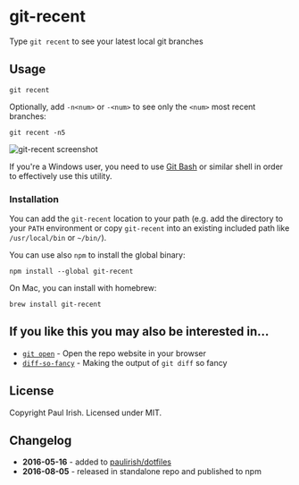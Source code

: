 # git-recent

Type `git recent` to see your latest local git branches

## Usage

    git recent


Optionally, add `-n<num>` or `-<num>` to see only the `<num>` most recent branches:

    git recent -n5

![git-recent screenshot](https://cloud.githubusercontent.com/assets/39191/17446638/039d4cee-5aff-11e6-9e11-4294f0020513.png)

If you're a Windows user, you need to use [Git Bash](https://git-scm.com/downloads) or similar shell in order to effectively use this utility.

### Installation

You can add the `git-recent` location to your path (e.g. add the directory to your `PATH` environment
or copy `git-recent` into an existing included path like `/usr/local/bin` or `~/bin/`).

You can use also `npm` to install the global binary:

    npm install --global git-recent

On Mac, you can install with homebrew:

    brew install git-recent

## If you like this you may also be interested in...

- [`git open`](https://github.com/paulirish/git-open) - Open the repo website in your browser
- [`diff-so-fancy`](https://github.com/so-fancy/diff-so-fancy/) - Making the output of `git diff` so fancy

## License

Copyright Paul Irish. Licensed under MIT.


## Changelog

- **2016-05-16** - added to [paulirish/dotfiles](https://github.com/paulirish/dotfiles/commit/1ca1ff760832af558447145fa2a367046b1829d2)
- **2016-08-05** - released in standalone repo and published to npm
